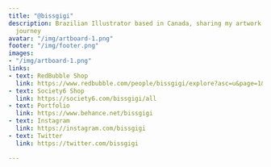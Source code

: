 ```yaml
---
title: "@bissgigi"
description: Brazilian Illustrator based in Canada, sharing my artwork and learning
  journey
avatar: "/img/artboard-1.png"
footer: "/img/footer.png"
images:
- "/img/artboard-1.png"
links:
- text: RedBubble Shop
  link: https://www.redbubble.com/people/bissgigi/explore?asc=u&page=1&sortOrder=top%20selling
- text: Society6 Shop
  link: https://society6.com/bissgigi/all
- text: Portfolio
  link: https://www.behance.net/bissgigi
- text: Instagram
  link: https://instagram.com/bissgigi
- text: Twitter
  link: https://twitter.com/bissgigi

---
```

